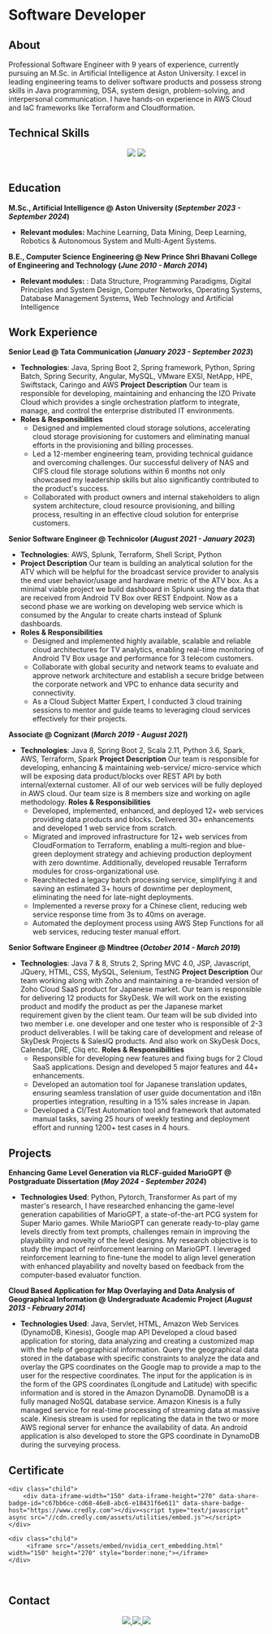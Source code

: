 # Software Developer

## About
Professional Software Engineer with 9 years of experience, currently pursuing an M.Sc. in Artificial Intelligence at Aston University. I excel in leading engineering teams to deliver software products and possess strong skills in Java programming, DSA, system design, problem-solving, and interpersonal communication. I have hands-on experience in AWS Cloud and IaC frameworks like Terraform and Cloudformation.

## Technical Skills 

<div align="center">
    <img src="https://skillicons.dev/icons?i=java,python,spring,aws,html,css,js,jquery,mysql,dynamodb,elasticsearch,terraform,selenium" />
    <img src="https://skillicons.dev/icons?i=github,git,bitbucket,maven,jenkins,vscode,eclipse,idea,pycharm,vscode,windows,linux" />
</div>
<br>

## Education
**M.Sc., Artificial Intelligence @ Aston University (_September 2023 - September 2024_)**
- **Relevant modules:** Machine Learning, Data Mining, Deep Learning, Robotics & Autonomous System and Multi-Agent Systems.

**B.E., Computer Science Engineering @ New Prince Shri Bhavani College of Engineering and Technology (_June 2010 - March 2014_)**
- **Relevant modules:** : Data Structure, Programming Paradigms, Digital Principles and System Design, Computer Networks, Operating Systems, Database Management Systems, Web Technology and Artificial Intelligence

## Work Experience
**Senior Lead @ Tata Communication (_January 2023 - September 2023_)**
- **Technologies**: Java, Spring Boot 2, Spring framework, Python, Spring Batch, Spring Security, Angular, MySQL, VMware EXSI, NetApp, HPE, Swiftstack, Caringo and AWS
**Project Description**
	Our team is responsible for developing, maintaining and enhancing the IZO Private Cloud which provides a single orchestration platform to integrate, manage, and control the enterprise distributed IT environments.
- **Roles & Responsibilities**
	- Designed and implemented cloud storage solutions, accelerating cloud storage provisioning for customers and eliminating manual efforts in the provisioning and billing processes.
	- Led a 12-member engineering team, providing technical guidance and overcoming challenges. Our successful delivery of NAS and CIFS cloud file storage solutions within 6 months not only showcased my leadership skills but also significantly contributed to the product's success.
	- Collaborated with product owners and internal stakeholders to align system architecture, cloud resource provisioning, and billing process, resulting in an effective cloud solution for enterprise customers.

**Senior Software Engineer @ Technicolor (_August 2021 - January 2023_)**
- **Technologies**: AWS, Splunk, Terraform, Shell Script, Python 
- **Project Description**
	Our team is building an analytical solution for the ATV which will be helpful for the broadcast service provider to analysis the end user behavior/usage and hardware metric of the ATV box. As a minimal viable project we build dashboard in Splunk using the data that are received from Android TV Box over REST Endpoint. Now as a second phase we are working on developing web service which is consumed by the Angular to create charts instead of Splunk dashboards.
- **Roles & Responsibilities**
	- Designed and implemented highly available, scalable and reliable cloud architectures for TV analytics, enabling real-time monitoring of Android TV Box usage and performance for 3 telecom customers.
	- Collaborate with global security and network teams to evaluate and approve network architecture and establish a secure bridge between the corporate network and VPC to enhance data security and connectivity.
	- As a Cloud Subject Matter Expert, I conducted 3 cloud training sessions to mentor and guide teams to leveraging cloud services effectively for their projects.

**Associate @ Cognizant (_March 2019 - August 2021_)**
- **Technologies**: Java 8, Spring Boot 2, Scala 2.11, Python 3.6, Spark, AWS, Terraform, Spark
**Project Description**
	Our team is responsible for developing, enhancing & maintaining web-service/ micro-service which will be exposing data product/blocks over REST API by both internal/external customer. All of our web services will be fully deployed in AWS cloud. Our team size is 8 members size and working on agile methodology.
**Roles & Responsibilities**
	- Developed, implemented, enhanced, and deployed 12+ web services providing data products and blocks. Delivered 30+ enhancements and developed 1 web service from scratch.
	- Migrated and improved infrastructure for 12+ web services from CloudFormation to Terraform, enabling a multi-region and blue-green deployment strategy and achieving production deployment with zero downtime. Additionally, developed reusable Terraform modules for cross-organizational use.
	- Rearchitected a legacy batch processing service, simplifying it and saving an estimated 3+ hours of downtime per deployment, eliminating the need for late-night deployments.
	- Implemented a reverse proxy for a Chinese client, reducing web service response time from 3s to 40ms on average.
	- Automated the deployment process using AWS Step Functions for all web services, reducing tester manual effort.

**Senior Software Engineer @ Mindtree (_October 2014 - March 2019_)**
- **Technologies**: Java 7 & 8, Struts 2, Spring MVC 4.0, JSP, Javascript, JQuery, HTML, CSS, MySQL, Selenium, TestNG
**Project Description**
	Our team working along with Zoho and maintaining a re-branded version of Zoho Cloud SaaS product for Japanese market. Our team is responsible for delivering 12 products for SkyDesk. We will work on the existing product and modify the product as per the Japanese market requirement given by the client team. Our team will be sub divided into two member i.e. one developer and one tester who is responsible of 2-3 product deliverables. I will be taking care of development and release of SkyDesk Projects & SalesIQ products. And also work on SkyDesk Docs, Calendar, DRE, Cliq etc.
**Roles & Responsibilities**
	- Responsible for developing new features and fixing bugs for 2 Cloud SaaS applications. Design and developed 5 major features and 44+ enhancements.
	- Developed an automation tool for Japanese translation updates, ensuring seamless translation of user guide documentation and i18n properties integration, resulting in a 15% sales increase in Japan.
	- Developed a CI/Test Automation tool and framework that automated manual tasks, saving 25 hours of weekly testing and deployment effort and running 1200+ test cases in 4 hours.

## Projects

**Enhancing Game Level Generation via RLCF-guided MarioGPT @ Postgraduate Dissertation (_May 2024 - September 2024_)**
- **Technologies Used**: Python, Pytorch, Transformer
As part of my master's research, I have researched enhancing the game-level generation capabilities of MarioGPT, a state-of-the-art PCG system for Super Mario games. While MarioGPT can generate ready-to-play game levels directly from text prompts, challenges remain in improving the playability and novelty of the level designs. My research objective is to study the impact of reinforcement learning on MarioGPT. I leveraged reinforcement learning to fine-tune the model to align level generation with enhanced playability and novelty based on feedback from the computer-based evaluator function.

**Cloud Based Application for Map Overlaying and Data Analysis of Geographical Information @ Undergraduate Academic Project (_August 2013 - February 2014_)**
- **Technologies Used**: Java, Servlet, HTML, Amazon Web Services (DynamoDB, Kinesis), Google map API
Developed a cloud based application for storing, data analyzing and creating a customized map with the help of geographical information. Query the geographical data stored in the database with specific constraints to analyze the data and overlay the GPS coordinates on the Google map to provide a map to the user for the respective coordinates. The input for the application is in the form of the GPS coordinates (Longitude and Latitude) with specific information and is stored in the Amazon DynamoDB. DynamoDB is a fully managed NoSQL database service. Amazon Kinesis is a fully managed service for real-time processing of streaming data at massive scale. Kinesis stream is used for replicating the data in the two or more AWS regional server for enhance the availability of data. An android application is also developed to store the GPS coordinate in DynamoDB during the surveying process.




## Certificate

<link href='/assets/style/custom_style.css' rel='stylesheet'>
<div class="parent">
    <div class="child">
        <div data-iframe-width="150" data-iframe-height="270" data-share-badge-id="65de2deb-1422-47d4-8a73-4612bd977719" data-share-badge-host="https://www.credly.com"></div><script type="text/javascript" async src="//cdn.credly.com/assets/utilities/embed.js"></script>
    </div>

    <div class="child">
        <div data-iframe-width="150" data-iframe-height="270" data-share-badge-id="c67bb6ce-cd68-46e8-abc6-e18431f6e611" data-share-badge-host="https://www.credly.com"></div><script type="text/javascript" async src="//cdn.credly.com/assets/utilities/embed.js"></script>
    </div>

    <div class="child">
         <iframe src="/assets/embed/nvidia_cert_embedding.html" width="150" height="270" style="border:none;"></iframe>
    </div>

</div>
<br>

## Contact
<div align="center"> 
  <a href="mailto:tsmbalu@hotmail.com">
    <img src="https://img.shields.io/badge/Microsoft_Outlook-0078D4?style=for-the-badge&logo=microsoft-outlook&logoColor=white" />
  </a>
  <a href="https://www.linkedin.com/in/balasubramani-tsm/" target="_blank">
    <img src="https://img.shields.io/badge/LinkedIn-0077B5?style=for-the-badge&logo=linkedin&logoColor=white" target="_blank" />
  </a>
  <a href="https://tsmbalu.github.io/" target="_blank">
     <img src="https://img.shields.io/badge/Portfolio-FF5722?style=for-the-badge&logo=todoist&logoColor=white" target="_blank" />
  </a>
</div>
